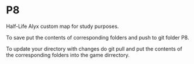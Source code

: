 # P8

Half-Life Alyx custom map for study purposes.

To save put the contents of corresponding folders and push to git folder P8.

To update your directory with changes do git pull and put the contents of the corresponding folders into the game dirrectory.